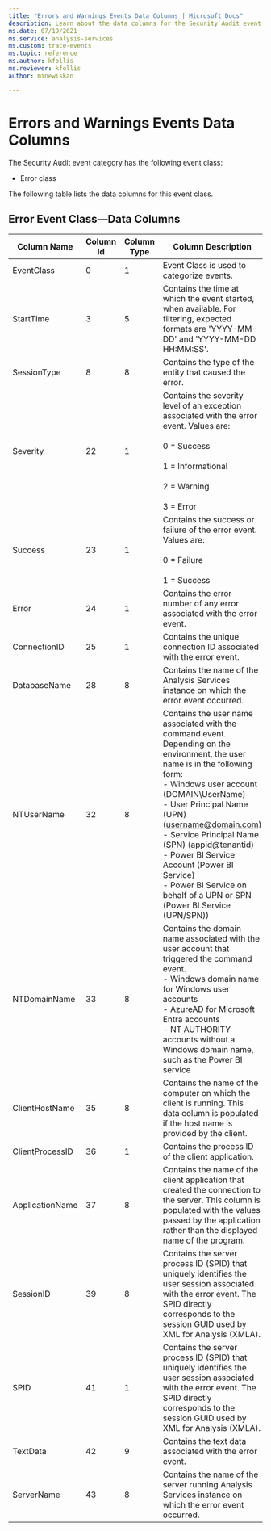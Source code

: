 ```yaml
---
title: "Errors and Warnings Events Data Columns | Microsoft Docs"
description: Learn about the data columns for the Security Audit event category.
ms.date: 07/19/2021
ms.service: analysis-services
ms.custom: trace-events
ms.topic: reference
ms.author: kfollis
ms.reviewer: kfollis
author: minewiskan

---
```

# Errors and Warnings Events Data Columns

  The Security Audit event category has the following event class:  
  
-   Error class  
  
 The following table lists the data columns for this event class.  
  
## Error Event Class—Data Columns  
  
|**Column Name**|**Column Id**|**Column Type**|**Column Description**|  
|---------------------|-------------------|---------------------|----------------------------|  
|EventClass|0|1|Event Class is used to categorize events.|  
|StartTime|3|5|Contains the time at which the event started, when available. For filtering, expected formats are 'YYYY-MM-DD' and 'YYYY-MM-DD HH:MM:SS'.|  
|SessionType|8|8|Contains the type of the entity that caused the error.|  
|Severity|22|1|Contains the severity level of an exception associated with the error event. Values are:<br /><br /> 0 = Success<br /><br /> 1 = Informational<br /><br /> 2 = Warning<br /><br /> 3 = Error|  
|Success|23|1|Contains the success or failure of the error event. Values are:<br /><br /> 0 = Failure<br /><br /> 1 = Success|  
|Error|24|1|Contains the error number of any error associated with the error event.|  
|ConnectionID|25|1|Contains the unique connection ID associated with the error event.|  
|DatabaseName|28|8|Contains the name of the Analysis Services instance on which the error event occurred.|  
|NTUserName|32|8|Contains the user name associated with the command event. Depending on the environment, the user name is in the following form:</br> - Windows user account (DOMAIN\UserName)</br> - User Principal Name (UPN) (username@domain.com)</br> - Service  Principal Name (SPN) (appid@tenantid)</br> - Power BI Service Account  (Power BI Service)</br> - Power BI Service on behalf of a UPN or SPN (Power BI Service (UPN/SPN))|  
|NTDomainName|33|8|Contains the domain name associated with the user account that triggered the command event. </br> - Windows domain name for Windows user accounts</br> - AzureAD for Microsoft Entra accounts</br> - NT AUTHORITY accounts without a Windows domain name, such as the Power BI service|  
|ClientHostName|35|8|Contains the name of the computer on which the client is running. This data column is populated if the host name is provided by the client.|  
|ClientProcessID|36|1|Contains the process ID of the client application.|  
|ApplicationName|37|8|Contains the name of the client application that created the connection to the server. This column is populated with the values passed by the application rather than the displayed name of the program.|  
|SessionID|39|8|Contains the server process ID (SPID) that uniquely identifies the user session associated with the error event. The SPID directly corresponds to the session GUID used by XML for Analysis (XMLA).|  
|SPID|41|1|Contains the server process ID (SPID) that uniquely identifies the user session associated with the error event. The SPID directly corresponds to the session GUID used by XML for Analysis (XMLA).|  
|TextData|42|9|Contains the text data associated with the error event.|  
|ServerName|43|8|Contains the name of the server running Analysis Services instance on which the error event occurred.|  

  
  
